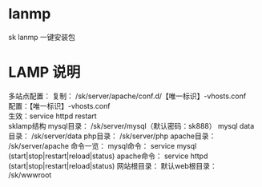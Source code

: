 # lanmp
sk lanmp 一键安装包



# LAMP 说明

多站点配置：
复制： /sk/server/apache/conf.d/【唯一标识】-vhosts.conf   <br />
配置：【唯一标识】-vhosts.conf         <br />
生效：service httpd restart   <br />
sklamp结构
     mysql目录： /sk/server/mysql（默认密码：sk888）
     mysql data目录： /sk/server/data
       php目录： /sk/server/php
    apache目录： /sk/server/apache
命令一览：
 mysql命令： service mysql (start|stop|restart|reload|status)
apache命令： service httpd (start|stop|restart|reload|status)
网站根目录：
默认web根目录： /sk/wwwroot
